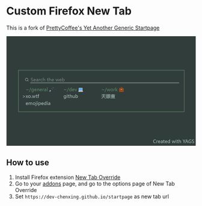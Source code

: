 # Custom Firefox New Tab

This is a fork of [PrettyCoffee's Yet Another Generic Startpage](https://github.com/PrettyCoffee/yet-another-generic-startpage)

![startpage](preview.png)

## How to use

1. Install Firefox extension [New Tab Override](https://addons.mozilla.org/en-US/firefox/addon/new-tab-override/?utm_content=addons-manager-reviews-link&utm_medium=firefox-browser&utm_source=firefox-browser)
2. Go to your [addons](about:addons) page, and go to the options page of New Tab Override
3. Set `https://dev-chenxing.github.io/startpage` as new tab url
